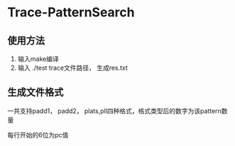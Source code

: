 # Trace-PatternSearch
## 使用方法
1. 输入make编译
2. 输入 ./test trace文件路径， 生成res.txt
## 生成文件格式
一共支持padd1， padd2， plats,pll四种格式，格式类型后的数字为该pattern数量

每行开始的6位为pc值
